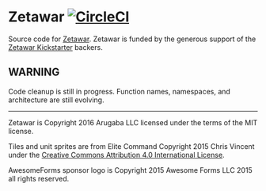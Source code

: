 # Zetawar [![CircleCI](https://circleci.com/gh/Zetawar/zetawar.svg?style=svg&circle-token=b630f4db37e3538b7c390856687648246468e98b)](https://circleci.com/gh/Zetawar/zetawar)

Source code for [Zetawar](http://www.zetawar.com/). Zetawar is funded by the
generous support of the [Zetawar
Kickstarter](https://www.kickstarter.com/projects/djwhitt/zetawar) backers.

## WARNING

Code cleanup is still in progress. Function names, namespaces, and architecture
are still evolving.

---

Zetawar is Copyright 2016 Arugaba LLC licensed under the terms of the MIT
license.

Tiles and unit sprites are from Elite Command Copyright 2015 Chris Vincent
under the [Creative Commons Attribution 4.0 International
License](https://creativecommons.org/licenses/by/4.0/).

AwesomeForms sponsor logo is Copyright 2015 Awesome Forms LLC 2015 all rights
reserved.
